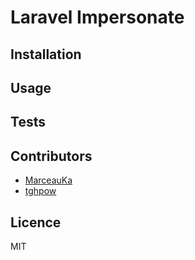 # Laravel Impersonate

## Installation

## Usage

## Tests

## Contributors

- [MarceauKa](https://github.com/MarceauKa)
- [tghpow](https://github.com/tghpow)

## Licence

MIT